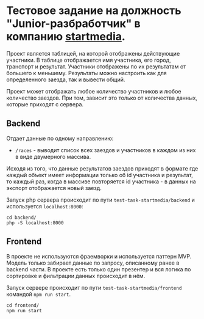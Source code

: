 # Тестовое задание на должность "Junior-разбработчик" в компанию [startmedia](https://startmedia.pro).

Проект является таблицей, на которой отображены действующие участники.
В таблице отображается имя участника, его город, транспорт и результат.
Участники отображены по их результатам от большего к меньшему.
Результаты можно настроить как для определенного заезда, так и вывести общий.

Проект может отображать любое количество участников и любое количество заездов. При том, зависит это только от количества данных, которые приходят с сервера.

## Backend

Отдает данные по одному направлению:

- `/races` - выводит список всех заездов и участников в каждом из них в виде двумерного массива.

Исходя из того, что данные результатов заездов приходят в формате где каждый объект имеет информации только об id участника и результат, то каждый раз, когда в массиве повторяется id участника - в данных на экспорт отображается новый заезд.

Запуск php сервера происходит по пути `test-task-startmedia/backend` и используется `localhost:8000`:
```
cd backend/
php -S localhost:8000
```

## Frontend

В проекте не используются фраемворки и используется паттерн MVP.
Модель только забирает данные по запросу, описанному ранее в backend части.
В проекте есть только один презентер и вся логика по сортировке и фильтрации данных происходит в нём.

Запуск сервере происходит по пути `test-task-startmedia/frontend` командой `npm run start`.
```
cd frontend/
npm run start
```

